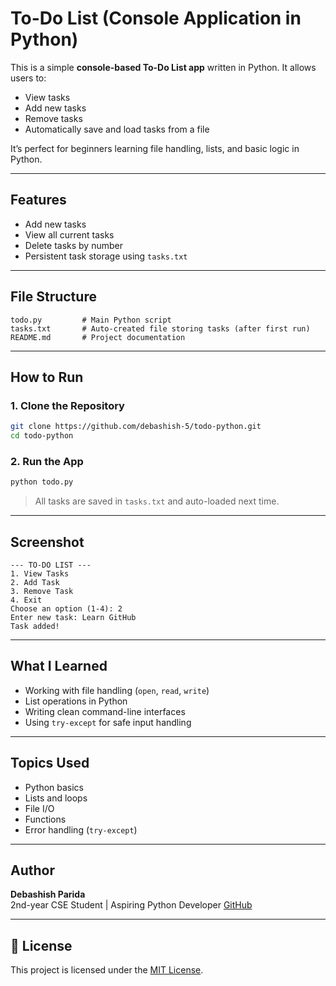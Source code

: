 # To-Do List (Console Application in Python)

This is a simple **console-based To-Do List app** written in Python. It allows users to:

- View tasks
- Add new tasks
- Remove tasks
- Automatically save and load tasks from a file

It’s perfect for beginners learning file handling, lists, and basic logic in Python.

---

## Features

- Add new tasks
- View all current tasks
- Delete tasks by number
- Persistent task storage using `tasks.txt`

---

## File Structure

```
todo.py         # Main Python script
tasks.txt       # Auto-created file storing tasks (after first run)
README.md       # Project documentation
```

---

## How to Run

### 1. Clone the Repository

```bash
git clone https://github.com/debashish-5/todo-python.git
cd todo-python
```

### 2. Run the App

```bash
python todo.py
```

>  All tasks are saved in `tasks.txt` and auto-loaded next time.

---

## Screenshot

```text
--- TO-DO LIST ---
1. View Tasks
2. Add Task
3. Remove Task
4. Exit
Choose an option (1-4): 2
Enter new task: Learn GitHub
Task added!
```

---

## What I Learned

- Working with file handling (`open`, `read`, `write`)
- List operations in Python
- Writing clean command-line interfaces
- Using `try-except` for safe input handling

---

## Topics Used

- Python basics
- Lists and loops
- File I/O
- Functions
- Error handling (`try-except`)

---

## Author

**Debashish Parida**  
2nd-year CSE Student | Aspiring Python Developer
[GitHub](https://github.com/debashish-5)

---

## 📃 License

This project is licensed under the [MIT License](LICENSE).
